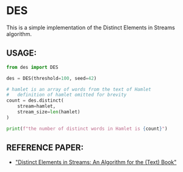 # DES
This is a simple implementation of the Distinct Elements in Streams algorithm.

## USAGE:
```python
from des import DES

des = DES(threshold=100, seed=42)

# hamlet is an array of words from the text of Hamlet
#   definition of hamlet omitted for brevity
count = des.distinct(
    stream=hamlet,
    stream_size=len(hamlet)
)

print(f"the number of distinct words in Hamlet is {count}")
```

## REFERENCE PAPER:
- ["Distinct Elements in Streams: An Algorithm for the (Text) Book"](https://arxiv.org/pdf/2301.10191)